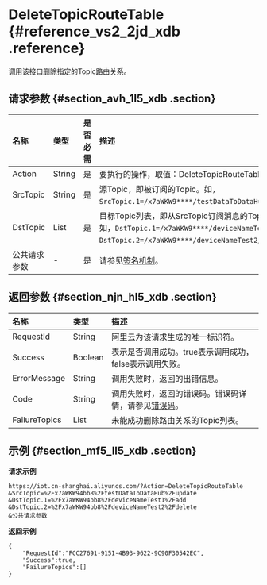 # DeleteTopicRouteTable {#reference_vs2_2jd_xdb .reference}

调用该接口删除指定的Topic路由关系。

## 请求参数 {#section_avh_1l5_xdb .section}

|名称|类型|是否必需|描述|
|:-|:-|:---|:-|
|Action|String|是|要执行的操作，取值：DeleteTopicRouteTable。|
|SrcTopic|String|是|源Topic，即被订阅的Topic。如，`SrcTopic.1=/x7aWKW9****/testDataToDataHub/update`。|
|DstTopic|List|是|目标Topic列表，即从SrcTopic订阅消息的Topic列表。如，`DstTopic.1=/x7aWKW9****/deviceNameTest1/add`，`DstTopic.2=/x7aWKW9****/deviceNameTest2/delete`。|
|公共请求参数|-|是|请参见[签名机制](intl.zh-CN/云端开发指南/云端API参考/签名机制.md#)。|

## 返回参数 {#section_njn_hl5_xdb .section}

|名称|类型|描述|
|:-|:-|:-|
|RequestId|String|阿里云为该请求生成的唯一标识符。|
|Success|Boolean|表示是否调用成功。true表示调用成功，false表示调用失败。|
|ErrorMessage|String|调用失败时，返回的出错信息。|
|Code|String|调用失败时，返回的错误码。错误码详情，请参见[错误码](intl.zh-CN/云端开发指南/云端API参考/错误码.md#)。|
|FailureTopics|List|未能成功删除路由关系的Topic列表。|

## 示例 {#section_mf5_ll5_xdb .section}

**请求示例**

```
https://iot.cn-shanghai.aliyuncs.com/?Action=DeleteTopicRouteTable
&SrcTopic=%2Fx7aWKW94bb8%2FtestDataToDataHub%2Fupdate
&DstTopic.1=%2Fx7aWKW94bb8%2FdeviceNameTest1%2Fadd
&DstTopic.2=%2Fx7aWKW94bb8%2FdeviceNameTest2%2Fdelete
&公共请求参数
```

**返回示例**

```
{
    "RequestId":"FCC27691-9151-4B93-9622-9C90F30542EC",
    "Success":true,
    "FailureTopics":[]
}
```

